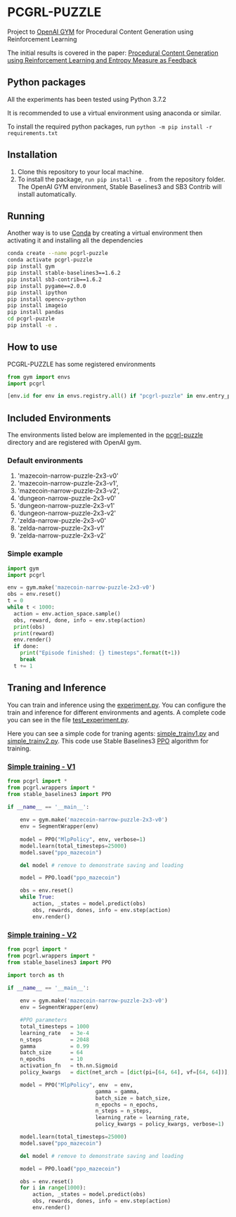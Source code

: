 # PCGRL-PUZZLE
 
 Project to [OpenAI GYM](https://gym.openai.com/) for Procedural Content Generation using Reinforcement Learning

The initial results is covered in the paper: [Procedural Content Generation using Reinforcement  Learning and Entropy Measure as Feedback](https://doi.org/10.1109/SBGAMES56371.2022.9961076)

## Python packages

All the experiments has been tested using Python 3.7.2

It is recommended to use a virtual environment using anaconda or similar.

To install the required python packages, run
`python -m pip install -r requirements.txt`

## Installation
1. Clone this repository to your local machine.
2. To install the package, `run pip install -e .` from the repository folder. The OpenAI GYM environment, Stable Baselines3 and SB3 Contrib will install automatically. 

## Running 
Another way is to use [Conda](https://www.anaconda.com/) by creating a virtual environment then activating it and installing all the dependencies
```sh
conda create --name pcgrl-puzzle
conda activate pcgrl-puzzle
pip install gym
pip install stable-baselines3==1.6.2
pip install sb3-contrib==1.6.2
pip install pygame==2.0.0 
pip install ipython
pip install opencv-python
pip install imageio
pip install pandas
cd pcgrl-puzzle
pip install -e .
```
## How to use

PCGRL-PUZZLE has some registered environments
```python
from gym import envs
import pcgrl

[env.id for env in envs.registry.all() if "pcgrl-puzzle" in env.entry_point]
```

## Included Environments

The environments listed below are implemented in the [pcgrl-puzzle](/pcgrl-puzzle) directory and are registered with OpenAI gym.

### Default environments

1. 'mazecoin-narrow-puzzle-2x3-v0' 
2. 'mazecoin-narrow-puzzle-2x3-v1', 
3. 'mazecoin-narrow-puzzle-2x3-v2',
4. 'dungeon-narrow-puzzle-2x3-v0' 
5. 'dungeon-narrow-puzzle-2x3-v1' 
6. 'dungeon-narrow-puzzle-2x3-v2' 
7. 'zelda-narrow-puzzle-2x3-v0'
8. 'zelda-narrow-puzzle-2x3-v1'
9. 'zelda-narrow-puzzle-2x3-v2'

### Simple example

```python
import gym
import pcgrl

env = gym.make('mazecoin-narrow-puzzle-2x3-v0')
obs = env.reset()
t = 0
while t < 1000:
  action = env.action_space.sample()
  obs, reward, done, info = env.step(action)
  print(obs)
  print(reward)
  env.render()  
  if done:
    print("Episode finished: {} timesteps".format(t+1))
    break
  t += 1
```

## Traning and Inference

You can train and inference using the [experiment.py](https://github.com/dutrapaulovm/pcgrl-puzzle/blob/main/pcgrl/utils/experiment.py). You can configure the train and inference for different environments and agents. A  complete code you can see in the file [test_experiment.py](https://github.com/dutrapaulovm/pcgrl-puzzle/blob/main/pcgrl/utils/test_experiment.py).

Here you can see a simple code for traning agents: [simple_trainv1.py](https://github.com/dutrapaulovm/pcgrl-puzzle/blob/main/simple_trainv1.py) and [simple_trainv2.py](https://github.com/dutrapaulovm/pcgrl-puzzle/blob/main/simple_trainv2.py). This code use Stable Baselines3 [PPO](https://stable-baselines3.readthedocs.io/en/master/modules/ppo.html) algorithm for training. 

### [Simple training - V1](https://github.com/dutrapaulovm/pcgrl-puzzle/blob/main/simple_trainv1.py)
```python
from pcgrl import *
from pcgrl.wrappers import *
from stable_baselines3 import PPO

if __name__ == '__main__':
    
    env = gym.make('mazecoin-narrow-puzzle-2x3-v0')
    env = SegmentWrapper(env)
    
    model = PPO("MlpPolicy", env, verbose=1)
    model.learn(total_timesteps=25000)
    model.save("ppo_mazecoin")

    del model # remove to demonstrate saving and loading

    model = PPO.load("ppo_mazecoin")

    obs = env.reset()
    while True:
        action, _states = model.predict(obs)
        obs, rewards, dones, info = env.step(action)
        env.render()
```

### [Simple training - V2](https://github.com/dutrapaulovm/pcgrl-puzzle/blob/main/simple_trainv2.py)
```python
from pcgrl import *
from pcgrl.wrappers import *
from stable_baselines3 import PPO

import torch as th

if __name__ == '__main__':
    
    env = gym.make('mazecoin-narrow-puzzle-2x3-v0')
    env = SegmentWrapper(env)

    #PPO parameters
    total_timesteps = 1000
    learning_rate   = 3e-4
    n_steps         = 2048
    gamma           = 0.99
    batch_size      = 64
    n_epochs        = 10
    activation_fn   = th.nn.Sigmoid
    policy_kwargs   = dict(net_arch = [dict(pi=[64, 64], vf=[64, 64])], activation_fn=activation_fn)

    model = PPO("MlpPolicy", env  = env,     
                            gamma = gamma,         
                            batch_size = batch_size,
                            n_epochs = n_epochs,   
                            n_steps = n_steps,                          
                            learning_rate = learning_rate,       
                            policy_kwargs = policy_kwargs, verbose=1)

    model.learn(total_timesteps=25000)
    model.save("ppo_mazecoin")

    del model # remove to demonstrate saving and loading

    model = PPO.load("ppo_mazecoin")

    obs = env.reset()
    for i in range(1000):
        action, _states = model.predict(obs)
        obs, rewards, dones, info = env.step(action)
        env.render()
```
